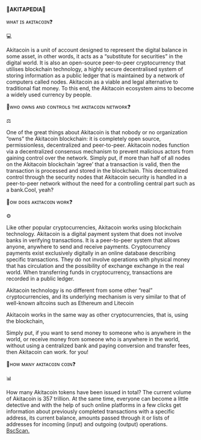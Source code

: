 🔗𝐀𝐊𝐈𝐓𝐀𝐏𝐄𝐃𝐈𝐀📃



ᴡʜᴀᴛ ɪs ᴀᴋɪᴛᴀᴄᴏɪɴ❓

💻

Akitacoin is a unit of account designed to represent the digital balance in some asset, in other words, it acts as a “substitute for securities” in the digital world.
It is also an open-source peer-to-peer cryptocurrency that utilises blockchain technology, a highly secure decentralised system of storing information as a public ledger that is maintained by a network of computers called nodes. Akitacoin as a viable and legal alternative to traditional fiat money. To this end, the Akitacoin ecosystem aims to become a widely used currency by people.

🔗ᴡʜᴏ ᴏᴡɴs ᴀɴᴅ ᴄᴏɴᴛʀᴏʟs ᴛʜᴇ ᴀᴋɪᴛᴀᴄᴏɪɴ ɴᴇᴛᴡᴏʀᴋ❓

⚖️

One of the great things about Akitacoin is that nobody or no organization “owns” the Akitacoin blockchain: it is completely open source, permissionless, decentralized and peer-to-peer. Akitacoin nodes function via a decentralized consensus mechanism to prevent malicious actors from gaining control over the network. Simply put, if more than half of all nodes on the Akitacoin blockchain ‘agree’ that a transaction is valid, then the transaction is processed and stored in the blockchain. This decentralized control through the security nodes that Akitacoin security is handled in a peer-to-peer network without the need for a controlling central part such as a bank.Cool, yeah?


🔗ᴏᴡ ᴅᴏᴇs ᴀᴋɪᴛᴀᴄᴏɪɴ ᴡᴏʀᴋ❓

⚙️

Like other popular cryptocurrencies, Akitacoin works using blockchain technology. Akitacoin is a digital payment system that does not involve banks in verifying transactions. It is a peer-to-peer system that allows anyone, anywhere to send and receive payments. Cryptocurrency payments exist exclusively digitally in an online database describing specific transactions. They do not involve operations with physical money that has circulation and the possibility of exchange exchange in the real world. When transferring funds in cryptocurrency, transactions are recorded in a public ledger.

Akitacoin technology is no different from some other “real” cryptocurrencies, and its underlying mechanism is very similar to that of well-known altcoins such as Ethereum and Litecoin

Akitacoin works in the same way as other cryptocurrencies, that is, using the blockchain,

Simply put, if you want to send money to someone who is anywhere in the world, or receive money from someone who is anywhere in the world, without using a centralized bank and paying conversion and transfer fees, then Akitacoin can work. for you!


🔗ʜᴏᴡ ᴍᴀɴʏ ᴀᴋɪᴛᴀᴄᴏɪɴ ᴄᴏɪɴ❓

📊

How many Akitacoin tokens have been issued in total? The current volume of Akitacoin is 357 trillion.
At the same time, everyone can become a little detective and with the help of such online platforms in a few clicks get information about previously completed transactions with a specific address, its current balance, amounts passed through it or lists of addresses for incoming (input) and outgoing (output) operations.<br><a href="https://bscscan.com/token/0x13500ff3d46cb8c6d07ba50f86b11fc8a74cfd0e">BscScan.</a>


